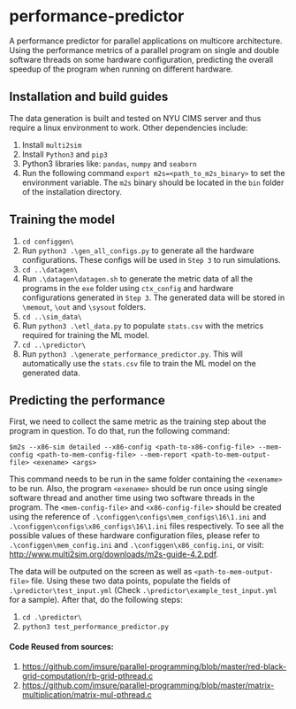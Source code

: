 # performance-predictor
A performance predictor for parallel applications on multicore architecture. Using the performance metrics of a parallel program on single and double software threads on some hardware configuration, predicting the overall speedup of the program when running on different hardware.
## Installation and build guides
The data generation is built and tested on NYU CIMS server and thus require a linux environment to work. Other dependencies include:
1. Install `multi2sim`
2. Install `Python3` and `pip3`
2. Python3 libraries like: `pandas`, `numpy` and `seaborn`
3. Run the following command `export m2s=<path_to_m2s_binary>` to set the environment variable. The `m2s` binary should be located in the `bin` folder of the installation directory.
## Training the model
1. `cd configgen\`
2. Run `python3 .\gen_all_configs.py` to generate all the hardware configurations. These configs will be used in `Step 3` to run simulations.
3. `cd ..\datagen\`
4. Run `.\datagen\datagen.sh` to generate the metric data of all the programs in the `exe` folder using `ctx_config` and hardware configurations generated in `Step 3`. The generated data will be stored in `\memout`, `\out` and `\sysout` folders.
5. `cd ..\sim_data\`
6. Run `python3 .\etl_data.py` to populate `stats.csv` with the metrics required for training the ML model.
7. `cd ..\predictor\`
8. Run `python3 .\generate_performance_predictor.py`. This will automatically use the `stats.csv` file to train the ML model on the generated data.
## Predicting the performance
First, we need to collect the same metric as the training step about the program in question. To do that, run the following command: 

```$m2s --x86-sim detailed --x86-config <path-to-x86-config-file> --mem-config <path-to-mem-config-file> --mem-report <path-to-mem-output-file> <exename> <args>```

This command needs to be run in the same folder containing the `<exename>` to be run. Also, the program `<exename>` should be run once using single software thread and another time using two software threads in the program. The `<mem-config-file>` and `<x86-config-file>` should be created using the reference of `.\configgen\configs\mem_configs\16\1.ini` and `.\configgen\configs\x86_configs\16\1.ini` files respectively. To see all the possible values of these hardware configuration files, please refer to `.\configgen\mem_config.ini` and `.\configgen\x86_config.ini`, or visit: http://www.multi2sim.org/downloads/m2s-guide-4.2.pdf.

The data will be outputed on the screen as well as `<path-to-mem-output-file>` file. Using these two data points, populate the fields of `.\predictor\test_input.yml` (Check `.\predictor\example_test_input.yml` for a sample). After that, do the following steps:
1. `cd .\predictor\`
2. `python3 test_performance_predictor.py` 

#### Code Reused from sources:
1. https://github.com/imsure/parallel-programming/blob/master/red-black-grid-computation/rb-grid-pthread.c
2. https://github.com/imsure/parallel-programming/blob/master/matrix-multiplication/matrix-mul-pthread.c